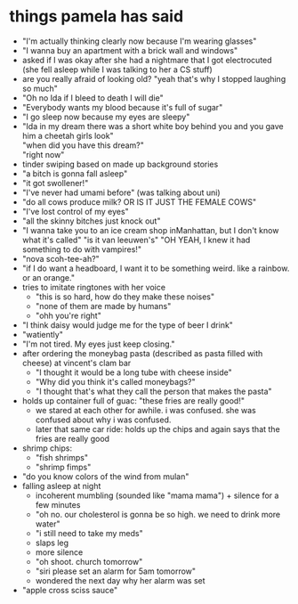 # things pamela has said

- "I'm actually thinking clearly now because I'm wearing glasses"
- "I wanna buy an apartment with a brick wall and windows"
- asked if I was okay after she had a nightmare that I got electrocuted (she fell asleep while I was talking to her a CS stuff)
- are you really afraid of looking old? "yeah that's why I stopped laughing so much"
- "Oh no Ida if I bleed to death I will die"
- "Everybody wants my blood because it's full of sugar"
- "I go sleep now because my eyes are sleepy"
- "Ida in my dream there was a short white boy behind you and you gave him a cheetah girls look"  
  "when did you have this dream?"  
  "right now"
- tinder swiping based on made up background stories
- "a bitch is gonna fall asleep"
- "it got swollener!"
- "I've never had umami before" (was talking about uni)
- "do all cows produce milk? OR IS IT JUST THE FEMALE COWS"
- "I've lost control of my eyes"
- "all the skinny bitches just knock out"
- "I wanna take you to an ice cream shop inManhattan, but I don't know what it's called" "is it van leeuwen's" "OH YEAH, I knew it had something to do with vampires!"
- "nova scoh-tee-ah?"
- "if I do want a headboard, I want it to be something weird. like a rainbow. or an orange."
- tries to imitate ringtones with her voice
  -  "this is so hard, how do they make these noises"
  -  "none of them are made by humans"
  -  "ohh you're right"
- "I think daisy would judge me for the type of beer I drink"
- "watiently"
- "I'm not tired. My eyes just keep closing."
- after ordering the moneybag pasta (described as pasta filled with cheese) at vincent's clam bar
  - "I thought it would be a long tube with cheese inside"
  - "Why did you think it's called moneybags?"
  - "I thought that's what they call the person that makes the pasta"
- holds up container full of guac: "these fries are really good!"
  - we stared at each other for awhile. i was confused. she was confused about why i was confused.
  - later that same car ride: holds up the chips and again says that the fries are really good
- shrimp chips:
  - "fish shrimps"
  - "shrimp fimps"
- "do you know colors of the wind from mulan"
- falling asleep at night
  - incoherent mumbling (sounded like "mama mama") + silence for a few minutes
  - "oh no. our cholesterol is gonna be so high. we need to drink more water"
  - "i still need to take my meds"
  - slaps leg
  - more silence
  - "oh shoot. church tomorrow"
  - "siri please set an alarm for 5am tomorrow"
  - wondered the next day why her alarm was set
- "apple cross sciss sauce"